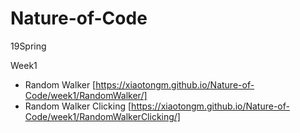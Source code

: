 # Nature-of-Code
19Spring

Week1
* Random Walker [https://xiaotongm.github.io/Nature-of-Code/week1/RandomWalker/]
* Random Walker Clicking [https://xiaotongm.github.io/Nature-of-Code/week1/RandomWalkerClicking/]
